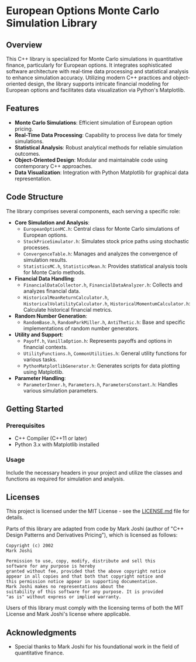 
# European Options Monte Carlo Simulation Library

## Overview
This C++ library is specialized for Monte Carlo simulations in quantitative finance, particularly for European options. It integrates sophisticated software architecture with real-time data processing and statistical analysis to enhance simulation accuracy. Utilizing modern C++ practices and object-oriented design, the library supports intricate financial modeling for European options and facilitates data visualization via Python's Matplotlib.

## Features
- **Monte Carlo Simulations**: Efficient simulation of European option pricing.
- **Real-Time Data Processing**: Capability to process live data for timely simulations.
- **Statistical Analysis**: Robust analytical methods for reliable simulation outcomes.
- **Object-Oriented Design**: Modular and maintainable code using contemporary C++ approaches.
- **Data Visualization**: Integration with Python Matplotlib for graphical data representation.

## Code Structure
The library comprises several components, each serving a specific role:
- **Core Simulation and Analysis**: 
  - `EuropeanOptionMC.h`: Central class for Monte Carlo simulations of European options.
  - `StockPriceSimulator.h`: Simulates stock price paths using stochastic processes.
  - `ConvergenceTable.h`: Manages and analyzes the convergence of simulation results.
  - `StatisticsMC.h`, `StatisticsMean.h`: Provides statistical analysis tools for Monte Carlo methods.
- **Financial Data Handling**:
  - `FinancialDataCollector.h`, `FinancialDataAnalyzer.h`: Collects and analyzes financial data.
  - `HistoricalMeanReturnCalculator.h`, `HistoricalVolatilityCalculator.h`, `HistoricalMomentumCalculator.h`: Calculate historical financial metrics.
- **Random Number Generation**:
  - `RandomBase.h`, `RandomParkMiller.h`, `AntiThetic.h`: Base and specific implementations of random number generators.
- **Utility and Support**:
  - `Payoff.h`, `VanillaOption.h`: Represents payoffs and options in financial contexts.
  - `UtilityFunctions.h`, `CommonUtilities.h`: General utility functions for various tasks.
  - `PythonMatplotlibGenerator.h`: Generates scripts for data plotting using Matplotlib.
- **Parameter Handling**:
  - `ParameterInner.h`, `Parameters.h`, `ParametersConstant.h`: Handles various simulation parameters.

## Getting Started
### Prerequisites
- C++ Compiler (C++11 or later)
- Python 3.x with Matplotlib installed

### Usage
Include the necessary headers in your project and utilize the classes and functions as required for simulation and analysis.

## Licenses
This project is licensed under the MIT License - see the [LICENSE.md](LICENSE.md) file for details.

Parts of this library are adapted from code by Mark Joshi (author of "C++ Design Patterns and Derivatives Pricing"), which is licensed as follows:
```
Copyright (c) 2002
Mark Joshi

Permission to use, copy, modify, distribute and sell this
software for any purpose is hereby
granted without fee, provided that the above copyright notice
appear in all copies and that both that copyright notice and
this permission notice appear in supporting documentation.
Mark Joshi makes no representations about the
suitability of this software for any purpose. It is provided
"as is" without express or implied warranty.
```
Users of this library must comply with the licensing terms of both the MIT License and Mark Joshi's license where applicable.

## Acknowledgments
- Special thanks to Mark Joshi for his foundational work in the field of quantitative finance.
